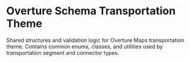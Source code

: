 # Overture Schema Transportation Theme

Shared structures and validation logic for Overture Maps transportation theme.
Contains common enums, classes, and utilities used by transportation segment and connector types.

